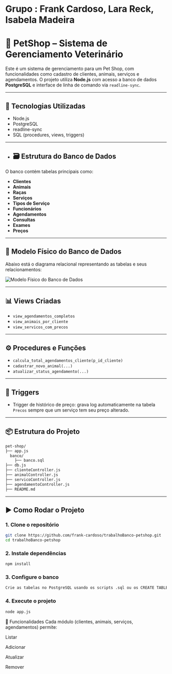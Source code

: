 # Grupo : Frank Cardoso, Lara Reck, Isabela Madeira

# 💼 PetShop – Sistema de Gerenciamento Veterinário

Este é um sistema de gerenciamento para um Pet Shop, com funcionalidades como cadastro de clientes, animais, serviços e agendamentos. O projeto utiliza **Node.js** com acesso a banco de dados **PostgreSQL** e interface de linha de comando via `readline-sync`.

---

## 🧱 Tecnologias Utilizadas

- Node.js
- PostgreSQL
- readline-sync
- SQL (procedures, views, triggers)

---

- ## 🗃️ Estrutura do Banco de Dados

O banco contém tabelas principais como:

- **Clientes**
- **Animais**
- **Raças**
- **Serviços**
- **Tipos de Serviço**
- **Funcionários**
- **Agendamentos**
- **Consultas**
- **Exames**
- **Preços**

---

## 🧭 Modelo Físico do Banco de Dados

Abaixo está o diagrama relacional representando as tabelas e seus relacionamentos:

![Modelo Físico do Banco de Dados](https://github.com/user-attachments/assets/92b9ed24-e95a-40a1-96b4-d8d32771e2ee)

---

## 📊 Views Criadas

- `view_agendamentos_completos`
- `view_animais_por_cliente`
- `view_servicos_com_precos`

---

## ⚙️ Procedures e Funções

- `calcula_total_agendamentos_cliente(p_id_cliente)`
- `cadastrar_novo_animal(...)`
- `atualizar_status_agendamento(...)`

---

## 🔔 Triggers

- Trigger de histórico de preço: grava log automaticamente na tabela `Precos` sempre que um serviço tem seu preço alterado.

---

## 📦 Estrutura do Projeto

```bash
pet-shop/
├── app.js
  banco/
    ├── banco.sql
├── db.js
├── clienteController.js
├── animalController.js
├── servicoController.js
├── agendamentoController.js
├── README.md
```
---

## ▶️ Como Rodar o Projeto

### 1. Clone o repositório

```bash
git clone https://github.com/frank-cardoso/trabalhoBanco-petshop.git
cd trabalhoBanco-petshop
```

### 2. Instale dependências

```bash
npm install
```

### 3. Configure o banco

```bash
Crie as tabelas no PostgreSQL usando os scripts .sql ou os CREATE TABLE no código.
```

### 4. Execute o projeto

```bash
node app.js
```

🧪 Funcionalidades
Cada módulo (clientes, animais, serviços, agendamentos) permite:

Listar

Adicionar

Atualizar

Remover


